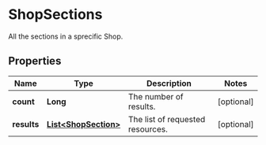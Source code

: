 

# ShopSections

All the sections in a sprecific Shop.

## Properties

Name | Type | Description | Notes
------------ | ------------- | ------------- | -------------
**count** | **Long** | The number of results. |  [optional]
**results** | [**List&lt;ShopSection&gt;**](ShopSection.md) | The list of requested resources. |  [optional]



